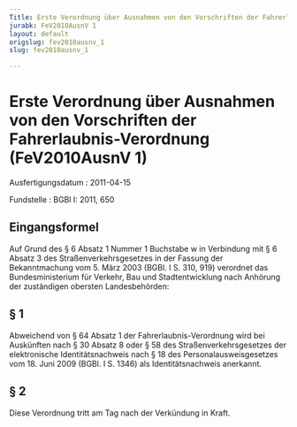 ```yaml
---
Title: Erste Verordnung über Ausnahmen von den Vorschriften der Fahrerlaubnis-Verordnung
jurabk: FeV2010AusnV 1
layout: default
origslug: fev2010ausnv_1
slug: fev2010ausnv_1

---
```


# Erste Verordnung über Ausnahmen von den Vorschriften der Fahrerlaubnis-Verordnung (FeV2010AusnV 1)

Ausfertigungsdatum
:   2011-04-15

Fundstelle
:   BGBl I: 2011, 650

## Eingangsformel

Auf Grund des § 6 Absatz 1 Nummer 1 Buchstabe w in Verbindung mit § 6
Absatz 3 des Straßenverkehrsgesetzes in der Fassung der Bekanntmachung
vom 5. März 2003 (BGBl. I S. 310, 919) verordnet das Bundesministerium
für Verkehr, Bau und Stadtentwicklung nach Anhörung der zuständigen
obersten Landesbehörden:

## § 1

Abweichend von § 64 Absatz 1 der Fahrerlaubnis-Verordnung wird bei
Auskünften nach § 30 Absatz 8 oder § 58 des Straßenverkehrsgesetzes
der elektronische Identitätsnachweis nach § 18 des
Personalausweisgesetzes vom 18. Juni 2009 (BGBl. I S. 1346) als
Identitätsnachweis anerkannt.

## § 2

Diese Verordnung tritt am Tag nach der Verkündung in Kraft.

